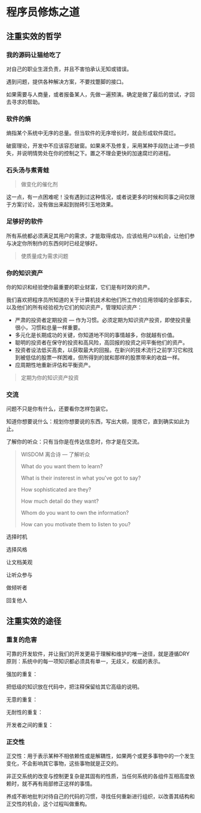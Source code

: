# 程序员修炼之道

## 注重实效的哲学

### 我的源码让猫给吃了

对自己的职业生涯负责，并且不害怕承认无知或错误。

遇到问题，提供各种解决方案，不要找蹩脚的接口。

如果需要与人商量，或者报备某人，先做一遍预演。确定是做了最后的尝试，才回去寻求的帮助。

### 软件的熵

熵指某个系统中无序的总量。但当软件的无序增长时，就会形成软件腐烂。

破窗理论，开发中不应该容忍破窗。如果来不及修复，采用某种手段防止进一步损失，并说明情势处在你的控制之下。置之不理会更快的加速腐烂的进程。

### 石头汤与煮青蛙

> 做变化的催化剂

这一点，有一点困难呢！没有遇到过这种情况，或者说更多的时候和同事之间仅限于方案讨论，没有做出来起到抛砖引玉地效果。

### 足够好的软件

所有系统都必须满足其用户的需求，才能取得成功，应该给用户以机会，让他们参与决定你所制作的东西何时已经足够好。

> 使质量成为需求问题

### 你的知识资产

你的知识和经验使你最重要的职业财富，它们是有时效的资产。

我们喜欢把程序员所知道的关于计算机技术和他们所工作的应用领域的全部事实，以及他们的所有经验视为它们的知识资产，管理知识资产：

* 严肃的投资者定期投资 — 作为习惯。必须定期为知识资产投资，即使投资量很小，习惯和总量一样重要。
* 多元化是长期成功的关键，你知道地不同的事情越多，你就越有价值。
* 聪明的投资者在保守的投资和高风险，高回报的投资之间平衡他们的资产。
* 投资者设法低买高卖，以获取最大的回报。在新兴的技术流行之前学习它和找到被低估的股票一样困难，但所得到的就和那样的股票带来的收益一样。
* 应周期性地重新评估和平衡资产。

> 定期为你的知识资产投资

### 交流

问题不只是你有什么，还要看你怎样包装它。

知道你想要说什么：规划你想要说的东西，写出大纲，提炼它，直到确实如此为止。

了解你的听众：只有当你是在传达信息时，你才是在交流。

> WISDOM 离合诗 — 了解听众
>
> What do you want them to learn? 
>
> What is their insterest in what you've got to say?
>
> How sophisticated are they?
>
> How much detail do they want? 
>
> Whom do you want to own the information?
>
> How can you motivate them to listen to you?

选择时机

选择风格

让文档美观

让听众参与

做倾听者

回复他人

## 注重实效的途径

### 重复的危害

可靠的开发软件，并让我们的开发更易于理解和维护的唯一途径，就是遵循DRY原则：系统中的每一项知识都必须具有单一，无歧义，权威的表示。

强加的重复：

把低级的知识放在代码中，把注释保留给其它高级的说明。

无意的重复：

无耐性的重复：

开发者之间的重复：

### 正交性

正交性：用于表示某种不相依赖性或是解耦性，如果两个或更多事物中的一个发生变化，不会影响其它事物，这些事物就是正交的。

非正交系统的改变与控制更复杂是其固有的性质，当任何系统的各组件互相高度依赖时，就不再有局部修正这样的事情。

养成不断地批判对待自己的代码的习惯，寻找任何重新进行组织，以改善其结构和正交性的机会，这个过程叫做重构。